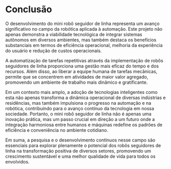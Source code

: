 # Conclusão

O desenvolvimento do mini robô seguidor de linha representa um avanço significativo no campo da robótica aplicada à automação. Este projeto não apenas demonstra a viabilidade tecnológica de integrar sistemas autônomos em diversos ambientes, mas também destaca os benefícios substanciais em termos de eficiência operacional, melhoria da experiência do usuário e redução de custos operacionais.

A automatização de tarefas repetitivas através da implementação de robôs seguidores de linha proporciona uma gestão mais eficaz do tempo e dos recursos. Além disso, ao liberar a equipe humana de tarefas mecânicas, permite que se concentrem em atividades de maior valor agregado, promovendo um ambiente de trabalho mais dinâmico e gratificante.

Em um contexto mais amplo, a adoção de tecnologias inteligentes como esta não apenas transforma a dinâmica operacional de diversas indústrias e residências, mas também impulsiona o progresso na automação e na robótica, contribuindo para o avanço contínuo da tecnologia em nossa sociedade. Portanto, o mini robô seguidor de linha não é apenas uma inovação prática, mas um passo crucial em direção a um futuro onde a integração harmoniosa entre humanos e máquinas redefine os padrões de eficiência e conveniência no ambiente cotidiano.

Em suma, a pesquisa e o desenvolvimento contínuos nesse campo são essenciais para explorar plenamente o potencial dos robôs seguidores de linha na transformação positiva de diversos setores, promovendo um crescimento sustentável e uma melhor qualidade de vida para todos os envolvidos.


